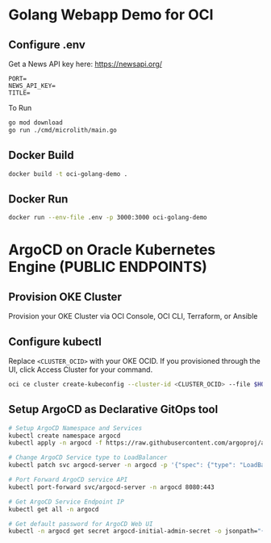 # Golang Webapp Demo for OCI

## Configure .env
Get a News API key here: https://newsapi.org/
```
PORT=
NEWS_API_KEY=
TITLE=
```

To Run
```bash
go mod download
go run ./cmd/microlith/main.go
```

## Docker Build
```bash
docker build -t oci-golang-demo .
```
## Docker Run
```bash
docker run --env-file .env -p 3000:3000 oci-golang-demo
```

# ArgoCD on Oracle Kubernetes Engine (PUBLIC ENDPOINTS)

## Provision OKE Cluster
Provision your OKE Cluster via OCI Console, OCI CLI, Terraform, or Ansible

## Configure kubectl
Replace `<CLUSTER_OCID>` with your OKE OCID. If you provisioned through the UI, click Access Cluster for your command.
```bash
oci ce cluster create-kubeconfig --cluster-id <CLUSTER_OCID> --file $HOME/.kube/config --region us-ashburn-1 --token-version 2.0.0  --kube-endpoint PUBLIC_ENDPOINT
```

## Setup ArgoCD as Declarative GitOps tool
```bash
# Setup ArgoCD Namespace and Services
kubectl create namespace argocd
kubectl apply -n argocd -f https://raw.githubusercontent.com/argoproj/argo-cd/stable/manifests/install.yaml

# Change ArgoCD Service type to LoadBalancer
kubectl patch svc argocd-server -n argocd -p '{"spec": {"type": "LoadBalancer"}}'

# Port Forward ArgoCD service API
kubectl port-forward svc/argocd-server -n argocd 8080:443

# Get ArgoCD Service Endpoint IP
kubectl get all -n argocd

# Get default password for ArgoCD Web UI
kubectl -n argocd get secret argocd-initial-admin-secret -o jsonpath="{.data.password}" | base64 -d
```